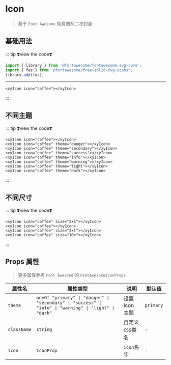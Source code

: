 # Icon

> 基于 `Font Awesome` 免费图标二次封装

## 基础用法

<xyIcon icon="coffee"></xyIcon>

::: tip ❣️view the code❣️

```ts
import { library } from '@fortawesome/fontawesome-svg-core';
import { fas } from '@fortawesome/free-solid-svg-icons';
library.add(fas);
```

---

```vue
<xyIcon icon="coffee"></xyIcon>
```

:::

## 不同主题

<xyIcon icon="coffee"></xyIcon>
<xyIcon icon="coffee" theme="danger"></xyIcon>
<xyIcon icon="coffee" theme="secondary"></xyIcon>
<xyIcon icon="coffee" theme="success"></xyIcon>
<xyIcon icon="coffee" theme="info"></xyIcon>
<xyIcon icon="coffee" theme="warning"></xyIcon>
<xyIcon icon="coffee" theme="light"></xyIcon>
<xyIcon icon="coffee" theme="dark"></xyIcon>

::: tip ❣️view the code❣️

```vue
<xyIcon icon="coffee"></xyIcon>
<xyIcon icon="coffee" theme="danger"></xyIcon>
<xyIcon icon="coffee" theme="secondary"></xyIcon>
<xyIcon icon="coffee" theme="success"></xyIcon>
<xyIcon icon="coffee" theme="info"></xyIcon>
<xyIcon icon="coffee" theme="warning"></xyIcon>
<xyIcon icon="coffee" theme="light"></xyIcon>
<xyIcon icon="coffee" theme="dark"></xyIcon>
```

:::

## 不同尺寸

<xyIcon icon="coffee" size="2xs"></xyIcon>
<xyIcon icon="coffee"></xyIcon>
<xyIcon icon="coffee" size="2xl"></xyIcon>
<xyIcon icon="coffee" size="10x"></xyIcon>

::: tip ❣️view the code❣️

```vue
<xyIcon icon="coffee" size="2xs"></xyIcon>
<xyIcon icon="coffee"></xyIcon>
<xyIcon icon="coffee" size="2xl"></xyIcon>
<xyIcon icon="coffee" size="10x"></xyIcon>
```

:::

## Props 属性

> 更多属性参考 `Font Awesome` 的 `FontAwesomeIconProps`

| 属性名      | 属性类型                                                                                              | 说明            | 默认值    |
| ----------- | ----------------------------------------------------------------------------------------------------- | --------------- | --------- |
| `theme`     | `oneOf "primary" \| "danger" \| "secondary" \| "success" \| "info" \| "warning" \| "light" \| "dark"` | 设置 Icon 主题  | `primary` |
| `className` | `string`                                                                                              | 自定义`CSS`类名 | -         |
| `icon`      | `IconProp`                                                                                            | `icon`名字      | -         |
